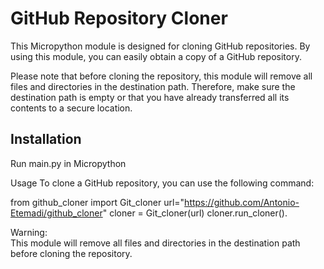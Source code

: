 # GitHub Repository Cloner

This Micropython module is designed for cloning GitHub repositories. By using this module, you can easily obtain a copy of a GitHub repository.

Please note that before cloning the repository, this module will remove all files and directories in the destination path. Therefore, make sure the destination path is empty or that you have already transferred all its contents to a secure location.

## Installation

Run main.py in Micropython 


Usage
To clone a GitHub repository, you can use the following command:


from github_cloner import Git_cloner
url="https://github.com/Antonio-Etemadi/github_cloner"
cloner = Git_cloner(url)
cloner.run_cloner().

Warning:  
This module will remove all files and directories in the destination path before cloning the repository.


